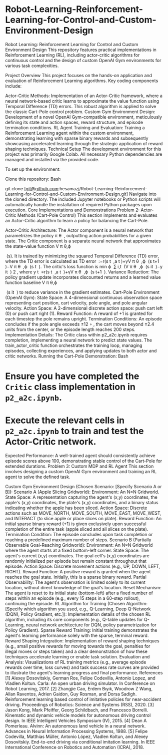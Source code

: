 # Robot-Learning-Reinforcement-Learning-for-Control-and-Custom-Environment-Design
Robot Learning: Reinforcement Learning for Control and Custom Environment Design
This repository features practical implementations in Reinforcement Learning (RL), including actor-critic algorithms for continuous control and the design of custom OpenAI Gym environments for various task complexities.

Project Overview
This project focuses on the hands-on application and evaluation of Reinforcement Learning algorithms. Key coding components include:

Actor-Critic Methods: Implementation of an Actor-Critic framework, where a neural network-based critic learns to approximate the value function using Temporal Difference (TD) errors. This robust algorithm is applied to solve the classic Cart-Pole control problem.
Custom Gym Environment Design: Development of a novel OpenAI Gym-compatible environment, meticulously defining its state and action spaces, reward structure, and episode termination conditions.
RL Agent Training and Evaluation: Training a Reinforcement Learning agent within the custom environment, demonstrating learning with sparse binary rewards and subsequently showcasing accelerated learning through the strategic application of reward shaping techniques.
Technical Setup
The development environment for this project was primarily Google Colab. All necessary Python dependencies are managed and installed via the provided code.

To set up the environment:

Clone this repository:
Bash

git clone [git@github.com:hesamazj/Robot-Learning-Reinforcement-Learning-for-Control-and-Custom-Environment-Design.git]
Navigate into the cloned directory. The included Jupyter notebooks or Python scripts will automatically handle the installation of required Python packages upon execution.
Core Implementations and Demonstrations
Problem 2: Actor-Critic Methods (Cart-Pole Control)
This section implements and evaluates an Actor-Critic algorithm to learn a policy for balancing the Cart-Pole.

Actor-Critic Architecture:
The Actor component is a neural network that parametrizes the policy π 
θ
​
 , outputting action probabilities for a given state.
The Critic component is a separate neural network that approximates the state-value function V 
π 
θ,ϕ
​
 
​
 (s). It is trained by minimizing the squared Temporal Difference (TD) error, where the TD error is calculated as TD 
error
​
 :=r(s 
t
​
 ,a 
t
​
 )+γV 
π 
θ
​
 ,ϕ
​
 (s 
t+1
​
 )−V 
π 
θ
​
 ,ϕ
​
 (s 
t
​
 ). The critic's loss function is min 
ϕ
​
 ∑ 
i,t
​
 (V 
π 
θ
​
 ,ϕ
​
 (s 
it
​
 )−y 
it
​
 ) 
2
 , where y 
t
​
 =r(s 
t
​
 ,a 
t
​
 )+γV 
π 
θ
​
 ,ϕ
​
 (s 
t+1
​
 ).
Variance Reduction: The policy gradient update incorporates discounted returns and a learned value function baseline V 
π 
θ,ϕ
​
 
​
 (s 
it
​
 ) to reduce variance in the gradient estimates.
Cart-Pole Environment (OpenAI Gym):
State Space: A 4-dimensional continuous observation space representing cart position, cart velocity, pole angle, and pole angular velocity.
Action Space: A 2-dimensional discrete action space: push cart left (0) or push cart right (1).
Reward Function: A reward of +1 is granted for each timestep the pole remains upright.
Termination Conditions: An episode concludes if the pole angle exceeds ±12 
∘
 , the cart moves beyond ±2.4 units from the center, or the episode length reaches 200 steps.
Implementation Details:
The Critic class within p2_a2c.ipynb requires completion, implementing a neural network to predict state values.
The train_actor_critic function orchestrates the training loop, managing episodes, collecting experiences, and applying updates to both actor and critic networks.
Running the Cart-Pole Demonstration:
Bash

# Ensure you have completed the `Critic` class implementation in `p2_a2c.ipynb`.
# Execute the relevant cells in `p2_a2c.ipynb` to train and test the Actor-Critic network.
Expected Performance: A well-trained agent should consistently achieve episode scores above 100, demonstrating stable control of the Cart-Pole for extended durations.
Problem 3: Custom MDP and RL Agent
This section involves designing a custom OpenAI Gym environment and training an RL agent to solve the defined task.

Custom Gym Environment Design (Chosen Scenario: [Specify Scenario A or B]):
Scenario A (Apple Slicing Gridworld):
Environment: An N×N Gridworld.
State Space: A representation capturing the agent's (x,y) coordinates, the apple's (x,y) coordinates, the plate's (x,y) coordinates, and a binary status indicating whether the apple has been sliced.
Action Space: Discrete actions such as MOVE_NORTH, MOVE_SOUTH, MOVE_EAST, MOVE_WEST, and INTERACT (to slice apple or place slices on plate).
Reward Function: An initial sparse binary reward (+1) is given exclusively upon successful completion of the entire task (apple sliced and all slices on the plate).
Termination Condition: The episode concludes upon task completion or reaching a predefined maximum number of steps.
Scenario B (Partially Observable Goal-Reaching Gridworld):
Environment: An N×N Gridworld where the agent starts at a fixed bottom-left corner.
State Space: The agent's current (x,y) coordinates. The goal cell's (x,y) coordinates are randomly initialized per episode but remain constant throughout that episode.
Action Space: Discrete movement actions (e.g., UP, DOWN, LEFT, RIGHT).
Reward Function: A positive reward is granted when the agent reaches the goal state. Initially, this is a sparse binary reward.
Partial Observability: The agent's observation is limited solely to its current location, without direct knowledge of the goal's location.
Reset Mechanism: The agent is reset to its initial state (bottom-left) after a fixed number of steps within an episode (e.g., every 15 steps in a 60-step rollout), continuing the episode.
RL Algorithm for Training (Chosen Algorithm: [Specify which algorithm you used, e.g., Q-Learning, Deep Q-Network (DQN), Policy Gradient, etc.]):
Implementation details of the chosen RL algorithm, including its core components (e.g., Q-table updates for Q-Learning, neural network architecture for DQN, policy parametrization for Policy Gradient).
Sparse Reward Training: Initial training demonstrates the agent's learning performance solely with the sparse, terminal reward.
Reward Shaping Integration: Implementation of reward shaping techniques (e.g., small positive rewards for moving towards the goal, penalties for illegal moves or steps taken) and a clear demonstration of how these techniques accelerate learning or enable task solution.
Evaluation and Analysis:
Visualizations of RL training metrics (e.g., average episode rewards over time, loss curves) and task success rate curves are provided to illustrate the agent's learning progress and final performance.
References
[1] Alexey Dosovitskiy, German Ros, Felipe Codevilla, Antonio Lopez, and Vladlen Koltun. Carla: An open urban driving simulator. In Conference on Robot Learning, 2017.
[2] Zhangjie Cao, Erdem Bıyık, Woodrow Z Wang, Allan Raventos, Adrien Gaidon, Guy Rosman, and Dorsa Sadigh. Reinforcement learning based control of imitative policies for near-accident driving. Proceedings of Robotics: Science and Systems (RSS), 2020.
[3] Jason Kong, Mark Pfeiffer, Georg Schildbach, and Francesco Borrelli. Kinematic and dynamic vehicle models for autonomous driving control design. In IEEE Intelligent Vehicles Symposium (IV), 2015.
[4] Dean A Pomerleau. Alvinn: An autonomous land vehicle in a neural network. Advances in Neural Information Processing Systems, 1988.
[5] Felipe Codevilla, Matthias Müller, Antonio López, Vladlen Koltun, and Alexey Dosovitskiy. End-to-end driving via conditional imitation learning. In IEEE International Conference on Robotics and Automation (ICRA), 2018.